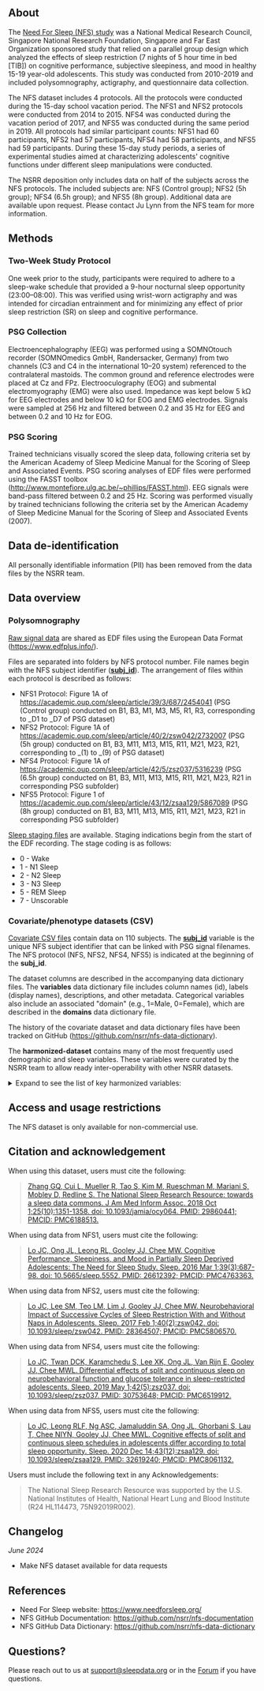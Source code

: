 ## About

The [Need For Sleep (NFS) study](https://www.needforsleep.org/) was a National Medical Research Council, Singapore National Research Foundation, Singapore and Far East Organization sponsored study that relied on a parallel group design which analyzed the effects of sleep restriction (7 nights of 5 hour time in bed [TIB]) on cognitive performance, subjective sleepiness, and mood in healthy 15-19 year-old adolescents. This study was conducted from 2010-2019 and included polysomnography, actigraphy, and questionnaire data collection.

The NFS dataset includes 4 protocols. All the protocols were conducted during the 15-day school vacation period. The NFS1 and NFS2 protocols were conducted from 2014 to 2015. NFS4 was conducted during the vacation period of 2017, and NFS5 was conducted during the same period in 2019. All protocols had similar participant counts: NFS1 had 60 participants, NFS2 had 57 participants, NFS4 had 58 participants, and NFS5 had 59 participants. During these 15-day study periods, a series of experimental studies aimed at characterizing adolescents' cognitive functions under different sleep manipulations were conducted.

The NSRR deposition only includes data on half of the subjects across the NFS protocols. The included subjects are: NFS (Control group); NFS2 (5h group); NFS4 (6.5h group); and NFS5 (8h group). Additional data are available upon request. Please contact Ju Lynn from the NFS team for more information.

## Methods

### Two-Week Study Protocol

One week prior to the study, participants were required to adhere to a sleep-wake schedule that provided a 9-hour nocturnal sleep opportunity (23:00–08:00). This was verified using wrist-worn actigraphy and was intended for circadian entrainment and for minimizing any effect of prior sleep restriction (SR) on sleep and cognitive performance.

### PSG Collection

Electroencephalography (EEG) was performed using a SOMNOtouch recorder (SOMNOmedics GmbH, Randersacker, Germany) from two channels (C3 and C4 in the international 10–20 system) referenced to the contralateral mastoids. The common ground and reference electrodes were placed at Cz and FPz. Electrooculography (EOG) and submental electromyography (EMG) were also used. Impedance was kept below 5 kΩ for EEG electrodes and below 10 kΩ for EOG and EMG electrodes. Signals were sampled at 256 Hz and filtered between 0.2 and 35 Hz for EEG and between 0.2 and 10 Hz for EOG.

### PSG Scoring

Trained technicians visually scored the sleep data, following criteria set by the American Academy of Sleep Medicine Manual for the Scoring of Sleep and Associated Events. PSG scoring analyses of EDF files were performed using the FASST toolbox (http://www.montefiore.ulg.ac.be/~phillips/FASST.html). EEG signals were band-pass filtered between 0.2 and 25 Hz. Scoring was performed visually by trained technicians following the criteria set by the American Academy of Sleep Medicine Manual for the Scoring of Sleep and Associated Events (2007).

## Data de-identification

All personally identifiable information (PII) has been removed from the data files by the NSRR team.

## Data overview

### Polysomnography

[Raw signal data](:files_path:/original) are shared as EDF files using the European Data Format (https://www.edfplus.info/). 

Files are separated into folders by NFS protocol number. File names begin with the NFS subject identifier ([**subj_id**](:variables_path:/subj_id)). The arrangement of files within each protocol is described as follows:

- NFS1 Protocol: Figure 1A of https://academic.oup.com/sleep/article/39/3/687/2454041 (PSG (Control group) conducted on B1, B3, M1, M3, M5, R1, R3, corresponding to _D1 to _D7 of PSG dataset)
- NFS2 Protocol: Figure 1A of https://academic.oup.com/sleep/article/40/2/zsw042/2732007 (PSG (5h group) conducted on B1, B3, M11, M13, M15, R11, M21, M23, R21, corresponding to _(1) to _(9) of PSG dataset) 
- NFS4 Protocol: Figure 1A of https://academic.oup.com/sleep/article/42/5/zsz037/5316239 (PSG (6.5h group) conducted on B1, B3, M11, M13, M15, R11, M21, M23, R21 in corresponding PSG subfolder)       
- NFS5 Protocol: Figure 1 of https://academic.oup.com/sleep/article/43/12/zsaa129/5867089 (PSG (8h group) conducted on B1, B3, M11, M13, M15, R11, M21, M23, R21 in corresponding PSG subfolder)

[Sleep staging files](:files_path:/original/Sleep%20Scores) are available. Staging indications begin from the start of the EDF recording. The stage coding is as follows:

- 0 - Wake
- 1 - N1 Sleep
- 2 - N2 Sleep
- 3 - N3 Sleep
- 5 - REM Sleep
- 7 - Unscorable

### Covariate/phenotype datasets (CSV)

[Covariate CSV files](:files_path:/datasets) contain data on 110 subjects. The [**subj_id**](:variables_path:/subj_id) variable is the unique NFS subject identifier that can be linked with PSG signal filenames. The NFS protocol (NFS, NFS2, NFS4, NFS5) is indicated at the beginning of the **subj_id**.

The dataset columns are described in the accompanying data dictionary files. The **variables** data dictionary file includes column names (id), labels (display names), descriptions, and other metadata. Categorical variables also include an associated "domain" (e.g., 1=Male, 0=Female), which are described in the **domains** data dictionary file. 

The history of the covariate dataset and data dictionary files have been tracked on GitHub (https://github.com/nsrr/nfs-data-dictionary). 

The **harmonized-dataset** contains many of the most frequently used demographic and sleep variables. These variables were curated by the NSRR team to allow ready inter-operability with other NSRR datasets.

<details>
  <summary>Expand to see the list of key harmonized variables:</summary>

  <table>
    <tr><td><b>Variable</b></td><td><b>Label</b></td></tr>
    <tr><td><a href=":variables_path:/nsrr_age">nsrr_age</a></td><td>Subject age</td></tr>
    <tr><td><a href=":variables_path:/nsrr_sex">nsrr_sex</a></td><td>Subject sex</td></tr> 
    <tr><td><a href=":variables_path:/nsrr_bmi">nsrr_bmi</a></td><td>Body mass index (BMI)</td></tr> 
  </table>

</details>  

## Access and usage restrictions

The NFS dataset is only available for non-commercial use.

## Citation and acknowledgement

When using this dataset, users must cite the following:

>[Zhang GQ, Cui L, Mueller R, Tao S, Kim M, Rueschman M, Mariani S, Mobley D, Redline S. The National Sleep Research Resource: towards a sleep data commons. J Am Med Inform Assoc. 2018 Oct 1;25(10):1351-1358. doi: 10.1093/jamia/ocy064. PMID: 29860441; PMCID: PMC6188513.](https://pubmed.ncbi.nlm.nih.gov/29860441/)

When using data from NFS1, users must cite the following:

>[Lo JC, Ong JL, Leong RL, Gooley JJ, Chee MW. Cognitive Performance, Sleepiness, and Mood in Partially Sleep Deprived Adolescents: The Need for Sleep Study. Sleep. 2016 Mar 1;39(3):687-98. doi: 10.5665/sleep.5552. PMID: 26612392; PMCID: PMC4763363.](https://www.ncbi.nlm.nih.gov/pmc/articles/PMC4763363/)

When using data from NFS2, users must cite the following:

>[Lo JC, Lee SM, Teo LM, Lim J, Gooley JJ, Chee MW. Neurobehavioral Impact of Successive Cycles of Sleep Restriction With and Without Naps in Adolescents. Sleep. 2017 Feb 1;40(2):zsw042. doi: 10.1093/sleep/zsw042. PMID: 28364507; PMCID: PMC5806570.](https://pubmed.ncbi.nlm.nih.gov/28364507/)

When using data from NFS4, users must cite the following:

>[Lo JC, Twan DCK, Karamchedu S, Lee XK, Ong JL, Van Rijn E, Gooley JJ, Chee MWL. Differential effects of split and continuous sleep on neurobehavioral function and glucose tolerance in sleep-restricted adolescents. Sleep. 2019 May 1;42(5):zsz037. doi: 10.1093/sleep/zsz037. PMID: 30753648; PMCID: PMC6519912.](https://pubmed.ncbi.nlm.nih.gov/30753648/)

When using data from NFS5, users must cite the following:

>[Lo JC, Leong RLF, Ng ASC, Jamaluddin SA, Ong JL, Ghorbani S, Lau T, Chee NIYN, Gooley JJ, Chee MWL. Cognitive effects of split and continuous sleep schedules in adolescents differ according to total sleep opportunity. Sleep. 2020 Dec 14;43(12):zsaa129. doi: 10.1093/sleep/zsaa129. PMID: 32619240; PMCID: PMC8061132.](https://pubmed.ncbi.nlm.nih.gov/32619240/)

Users must include the following text in any Acknowledgements:

> The National Sleep Research Resource was supported by the U.S. National Institutes of Health, National Heart Lung and Blood Institute (R24 HL114473, 75N92019R002).

## Changelog

*June 2024*

- Make NFS dataset available for data requests

## References

- Need For Sleep website: https://www.needforsleep.org/
- NFS GitHub Documentation: https://github.com/nsrr/nfs-documentation
- NFS GitHub Data Dictionary: https://github.com/nsrr/nfs-data-dictionary

## Questions?

Please reach out to us at support@sleepdata.org or in the [Forum](https://sleepdata.org/forum) if you have questions.
